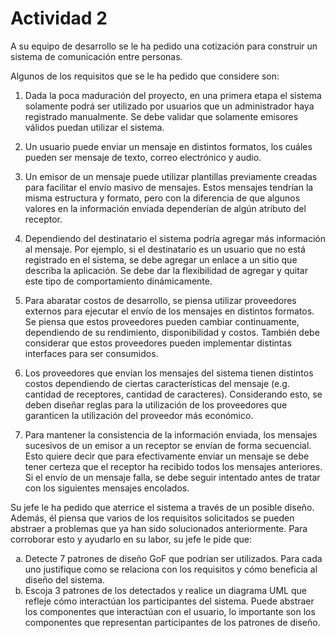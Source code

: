# Actividad 2

A su equipo de desarrollo se le ha pedido una cotización para construir un sistema de comunicación entre personas.

Algunos de los requisitos que se le ha pedido que considere son:

1. Dada la poca maduración del proyecto, en una primera etapa el sistema solamente podrá ser utilizado por usuarios que un administrador haya registrado manualmente. Se debe validar que solamente emisores válidos puedan utilizar el sistema.

2. Un usuario puede enviar un mensaje en distintos formatos, los cuáles pueden ser mensaje de texto, correo electrónico y audio.

3. Un emisor de un mensaje puede utilizar plantillas previamente creadas para facilitar el envío masivo de mensajes. Estos mensajes tendrían la misma estructura y formato, pero con la diferencia de que algunos valores en la información enviada dependerían de algún atributo del receptor.

4. Dependiendo del destinatario el sistema podría agregar más información al mensaje. Por ejemplo, si el destinatario es un usuario que no está registrado en el sistema, se debe agregar un enlace a un sitio que describa la aplicación. Se debe dar la flexibilidad de agregar y quitar este tipo de comportamiento dinámicamente.

5. Para abaratar costos de desarrollo, se piensa utilizar proveedores externos para ejecutar el envío de los mensajes en distintos formatos. Se piensa que estos proveedores pueden cambiar continuamente, dependiendo de su rendimiento, disponibilidad y costos. También debe considerar que estos proveedores pueden implementar distintas interfaces para ser consumidos.

6. Los proveedores que envían los mensajes del sistema tienen distintos costos dependiendo de ciertas características del mensaje (e.g. cantidad de receptores, cantidad de caracteres). Considerando esto, se deben diseñar reglas para la utilización de los proveedores que garanticen la utilización del proveedor más económico.

7. Para mantener la consistencia de la información enviada, los mensajes sucesivos de un emisor a un receptor se envían de forma secuencial. Esto quiere decir que para efectivamente enviar un mensaje se debe tener certeza que el receptor ha recibido todos los mensajes anteriores. Si el envío de un mensaje falla, se debe seguir intentado antes de tratar con los siguientes mensajes encolados.

Su jefe le ha pedido que aterrice el sistema a través de un posible diseño. Además, él piensa que varios de los requisitos solicitados se pueden abstraer a problemas que ya han sido solucionados anteriormente. Para corroborar esto y ayudarlo en su labor, su jefe le pide que:

<ol type="a">
  <li>Detecte 7 patrones de diseño GoF que podrían ser utilizados. Para cada uno justifique como se relaciona con los requisitos y cómo beneficia al diseño del sistema.</li>
  <li>Escoja 3 patrones de los detectados y realice un diagrama UML que refleje cómo interactúan los participantes del sistema. Puede abstraer los componentes que interactúan con el usuario, lo importante son los componentes que representan participantes de los patrones de diseño.</li>
</ol>

